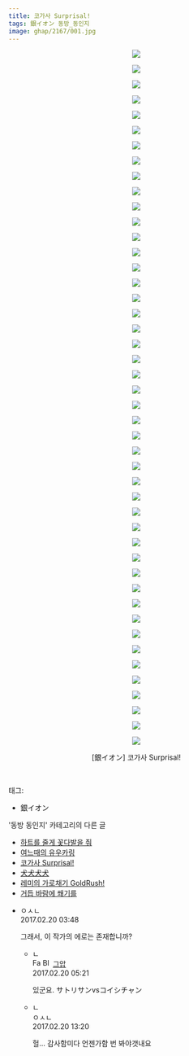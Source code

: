 ```yaml
---
title: 코가사 Surprisal!
tags: 銀イオン 동방_동인지
image: ghap/2167/001.jpg
---
```

<div class="article">
<p style="text-align: center; clear: none; float: none;"><img src="{{ site.nasurl }}/ghap/2167/001.jpg"/></p>
<p style="text-align: center; clear: none; float: none;"><img src="{{ site.nasurl }}/ghap/2167/002.jpg"/></p>
<p style="text-align: center; clear: none; float: none;"><img src="{{ site.nasurl }}/ghap/2167/003.jpg"/></p>
<p style="text-align: center; clear: none; float: none;"><img src="{{ site.nasurl }}/ghap/2167/004.jpg"/></p>
<p style="text-align: center; clear: none; float: none;"><img src="{{ site.nasurl }}/ghap/2167/005.jpg"/></p>
<p style="text-align: center; clear: none; float: none;"><img src="{{ site.nasurl }}/ghap/2167/006.jpg"/></p>
<p style="text-align: center; clear: none; float: none;"><img src="{{ site.nasurl }}/ghap/2167/007.jpg"/></p>
<p style="text-align: center; clear: none; float: none;"><img src="{{ site.nasurl }}/ghap/2167/008.jpg"/></p>
<p style="text-align: center; clear: none; float: none;"><img src="{{ site.nasurl }}/ghap/2167/009.jpg"/></p>
<p style="text-align: center; clear: none; float: none;"><img src="{{ site.nasurl }}/ghap/2167/010.jpg"/></p>
<p style="text-align: center; clear: none; float: none;"><img src="{{ site.nasurl }}/ghap/2167/011.jpg"/></p>
<p style="text-align: center; clear: none; float: none;"><img src="{{ site.nasurl }}/ghap/2167/012.jpg"/></p>
<p style="text-align: center; clear: none; float: none;"><img src="{{ site.nasurl }}/ghap/2167/013.jpg"/></p>
<p style="text-align: center; clear: none; float: none;"><img src="{{ site.nasurl }}/ghap/2167/014.jpg"/></p>
<p style="text-align: center; clear: none; float: none;"><img src="{{ site.nasurl }}/ghap/2167/015.jpg"/></p>
<p style="text-align: center; clear: none; float: none;"><img src="{{ site.nasurl }}/ghap/2167/016.jpg"/></p>
<p style="text-align: center; clear: none; float: none;"><img src="{{ site.nasurl }}/ghap/2167/017.jpg"/></p>
<p style="text-align: center; clear: none; float: none;"><img src="{{ site.nasurl }}/ghap/2167/018.jpg"/></p>
<p style="text-align: center; clear: none; float: none;"><img src="{{ site.nasurl }}/ghap/2167/019.jpg"/></p>
<p style="text-align: center; clear: none; float: none;"><img src="{{ site.nasurl }}/ghap/2167/020.jpg"/></p>
<p style="text-align: center; clear: none; float: none;"><img src="{{ site.nasurl }}/ghap/2167/021.jpg"/></p>
<p style="text-align: center; clear: none; float: none;"><img src="{{ site.nasurl }}/ghap/2167/022.jpg"/></p>
<p style="text-align: center; clear: none; float: none;"><img src="{{ site.nasurl }}/ghap/2167/023.jpg"/></p>
<p style="text-align: center; clear: none; float: none;"><img src="{{ site.nasurl }}/ghap/2167/024.jpg"/></p>
<p style="text-align: center; clear: none; float: none;"><img src="{{ site.nasurl }}/ghap/2167/025.jpg"/></p>
<p style="text-align: center; clear: none; float: none;"><img src="{{ site.nasurl }}/ghap/2167/026.jpg"/></p>
<p style="text-align: center; clear: none; float: none;"><img src="{{ site.nasurl }}/ghap/2167/027.jpg"/></p>
<p style="text-align: center; clear: none; float: none;"><img src="{{ site.nasurl }}/ghap/2167/028.jpg"/></p>
<p style="text-align: center; clear: none; float: none;"><img src="{{ site.nasurl }}/ghap/2167/029.jpg"/></p>
<p style="text-align: center; clear: none; float: none;"><img src="{{ site.nasurl }}/ghap/2167/030.jpg"/></p>
<p style="text-align: center; clear: none; float: none;"><img src="{{ site.nasurl }}/ghap/2167/031.jpg"/></p>
<p style="text-align: center; clear: none; float: none;"><img src="{{ site.nasurl }}/ghap/2167/032.jpg"/></p>
<p style="text-align: center; clear: none; float: none;"><img src="{{ site.nasurl }}/ghap/2167/033.jpg"/></p>
<p style="text-align: center; clear: none; float: none;"><img src="{{ site.nasurl }}/ghap/2167/034.jpg"/></p>
<p style="text-align: center; clear: none; float: none;"><img src="{{ site.nasurl }}/ghap/2167/035.jpg"/></p>
<p style="text-align: center; clear: none; float: none;"><img src="{{ site.nasurl }}/ghap/2167/036.jpg"/></p>
<p style="text-align: center; clear: none; float: none;"><img src="{{ site.nasurl }}/ghap/2167/037.jpg"/></p>
<p style="text-align: center; clear: none; float: none;"><img src="{{ site.nasurl }}/ghap/2167/038.jpg"/></p>
<p style="text-align: center; clear: none; float: none;"><img src="{{ site.nasurl }}/ghap/2167/039.jpg"/></p>
<p style="text-align: center; clear: none; float: none;"><img src="{{ site.nasurl }}/ghap/2167/040.jpg"/></p>
<p style="text-align: center; clear: none; float: none;"><img src="{{ site.nasurl }}/ghap/2167/041.jpg"/></p>
<p style="text-align: center; clear: none; float: none;"><img src="{{ site.nasurl }}/ghap/2167/042.jpg"/></p>
<p style="text-align: center; clear: none; float: none;"><img src="{{ site.nasurl }}/ghap/2167/043.jpg"/></p>
<p style="text-align: center; clear: none; float: none;"><img src="{{ site.nasurl }}/ghap/2167/044.jpg"/></p>
<p style="text-align: center; clear: none; float: none;"><img src="{{ site.nasurl }}/ghap/2167/045.jpg"/></p>
<p style="text-align: center; clear: none; float: none;"><img src="{{ site.nasurl }}/ghap/2167/046.jpg"/></p>
<p style="text-align: center; clear: none; float: none;">[銀イオン] 코가사 Surprisal!</p>
<p><br/></p>
</div><div class="tagTrail">
<p>태그: </p>
<ul>
<li>銀イオン</li>
</ul>
</div><div class="another">
<p>'동방 동인지' 카테고리의 다른 글</p>
<ul>
<li><a href="/2016-09-14-ghap_2169">하트를 줄게 꽃다발을 줘</a></li>
<li><a href="/2016-09-14-ghap_2168">여느때의 유우카링</a></li>
<li><a href="/2016-09-14-ghap_2167">코가사 Surprisal!</a></li>
<li><a href="/2016-09-14-ghap_2166">犬犬犬犬</a></li>
<li><a href="/2016-09-14-ghap_2163">레미의 가로채기 GoldRush!</a></li>
<li><a href="/2016-09-14-ghap_2162">거듭 바람에 쐐기를</a></li>
</ul>
</div><div class="cb_module cb_fluid">
<div class="cb_wrt cb_profile">
<div class="comment">
<ul>
<li class="cb_thumb_off" id="comment14919621">
<div class="cb_comment_area">
<div class="cb_info_area">
<div class="cb_section">
<span class="cb_nick_name">ㅇㅅㄴ</span>
</div>
<div class="cb_section">
<span class="cb_date">2017.02.20 03:48 </span>
</div>
</div>
<div class="cb_dsc_comment">
<p class="cb_dsc">
											그래서, 이 작가의 에로는 존재합니까?
										</p>
</div>
<ul>
<li class="cb_thumb_off" id="comment14919643">
<span class="cb_bu_subnode">ㄴ</span>
<div class="cb_comment_area">
<div class="cb_info_area">
<div class="cb_section">
<span class="cb_nick_name"><img alt="Favicon of https://ghaptouhou.tistory.com" height="16" onerror="this.onerror=null;this.parentNode.removeChild(this)" src="https://ghaptouhou.tistory.com/favicon.ico" width="16"/> <img alt="BlogIcon" height="16" onerror="this.parentNode.removeChild(this)" src="https://ghaptouhou.tistory.com/index.gif" width="16"/> <a href="https://ghaptouhou.tistory.com" onclick="return openLinkInNewWindow(this)"> 그압</a><span class="tistoryProfileLayerTrigger" onclick='TistoryProfile.show(event, this, {"title":"\uc800\uae30 \uc774\uac70 \ub098\uc911\uc5d0 \uc218\uc815 \uac00\ub2a5\ud558\ub098\uc694","url":"https:\/\/ghap.tistory.com","nickname":"\uadf8\uc555","items":[]}); return false;'></span></span>
</div>
<div class="cb_section">
<span class="cb_date">2017.02.20 05:21 </span>
</div>
</div>
<div class="cb_dsc_comment">
<p class="cb_dsc">
																있군요. サトリサンvsコイシチャン
															</p>
</div>
</div>
</li>
<li class="cb_thumb_off" id="comment14919883">
<span class="cb_bu_subnode">ㄴ</span>
<div class="cb_comment_area">
<div class="cb_info_area">
<div class="cb_section">
<span class="cb_nick_name">ㅇㅅㄴ</span>
</div>
<div class="cb_section">
<span class="cb_date">2017.02.20 13:20 </span>
</div>
</div>
<div class="cb_dsc_comment">
<p class="cb_dsc">
																헐... 감사함미다 언젠가함 번 봐야갯내요
															</p>
</div>
</div>
</li>
</ul>
</div></li>
</ul>
</div>
</div><!-- commentList close -->
</div>